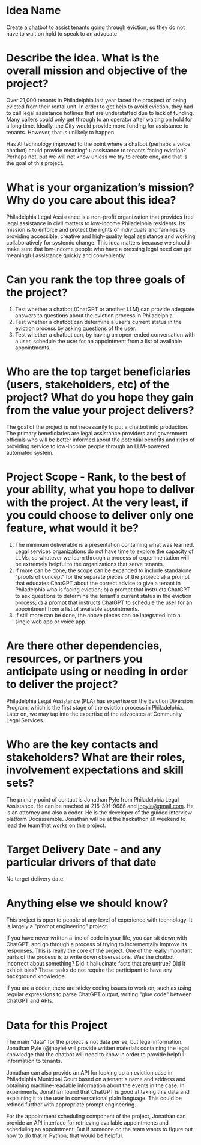 # Idea Name

Create a chatbot to assist tenants going through eviction, so they do not have to wait on hold to speak to an advocate

# Describe the idea. What is the overall mission and objective of the project? 

Over 21,000 tenants in Philadelphia last year faced the prospect of being evicted from their rental unit. In order to get help to avoid eviction, they had to call legal assistance hotlines that are understaffed due to lack of funding. Many callers could only get through to an operator after waiting on hold for a long time. Ideally, the City would provide more funding for assistance to tenants. However, that is unlikely to happen.

Has AI technology improved to the point where a chatbot (perhaps a voice chatbot) could provide meaningful assistance to tenants facing eviction? Perhaps not, but we will not know unless we try to create one, and that is the goal of this project.

# What is your organization’s mission? Why do you care about this idea? 

Philadelphia Legal Assistance is a non-profit organization that provides free legal assistance in civil matters to low-income Philadelphia residents. Its mission is to enforce and protect the rights of individuals and families by providing accessible, creative and high-quality legal assistance and working collaboratively for systemic change. This idea matters because we should make sure that low-income people who have a pressing legal need can get meaningful assistance quickly and conveniently.

# Can you rank the top three goals of the project? 

1. Test whether a chatbot (ChatGPT or another LLM) can provide adequate answers to questions about the eviction process in Philadelphia.
2. Test whether a chatbot can determine a user's current status in the eviction process by asking questions of the user.
3. Test whether a chatbot can, by having an open-ended conversation with a user, schedule the user for an appointment from a list of available appointments.

# Who are the top target beneficiaries (users, stakeholders, etc) of the project? What do you hope they gain from the value your project delivers? 

The goal of the project is not necessarily to put a chatbot into production. The primary beneficiaries are legal assistance providers and government officials who will be better informed about the potential benefits and risks of providing service to low-income people through an LLM-powered automated system.

# Project Scope - Rank, to the best of your ability, what you hope to deliver with the project. At the very least, if you could choose to deliver only one feature, what would it be?

1. The minimum deliverable is a presentation containing what was learned. Legal services organizations do not have time to explore the capacity of LLMs, so whatever we learn through a process of experimentation will be extremely helpful to the organizations that serve tenants.
2. If more can be done, the scope can be expanded to include standalone "proofs of concept" for the separate pieces of the project: a) a prompt that educates ChatGPT about the correct advice to give a tenant in Philadelphia who is facing eviction; b) a prompt that instructs ChatGPT to ask questions to determine the tenant's current status in the eviction process; c) a prompt that instructs ChatGPT to schedule the user for an appointment from a list of available appointments.
3. If still more can be done, the above pieces can be integrated into a single web app or voice app.

# Are there other dependencies, resources, or partners you anticipate using or needing in order to deliver the project? 
Philadelphia Legal Assistance (PLA) has expertise on the Eviction Diversion Program, which is the first stage of the eviction process in Philadelphia. Later on, we may tap into the expertise of the advocates at Community Legal Services.

# Who are the key contacts and stakeholders? What are their roles, involvement expectations and skill sets? 
The primary point of contact is Jonathan Pyle from Philadelphia Legal Assistance. He can be reached at 215-391-9686 and jhpyle@gmail.com. He is an attorney and also a coder. He is the developer of the guided interview platform Docassemble. Jonathan will be at the hackathon all weekend to lead the team that works on this project.

# Target Delivery Date - and any particular drivers of that date
No target delivery date.

# Anything else we should know? 
This project is open to people of any level of experience with technology. It is largely a "prompt engineering" project.

If you have never written a line of code in your life, you can sit down with ChatGPT, and go through a process of trying to incrementally improve its responses. This is really the core of the project. One of the really important parts of the process is to write down observations. Was the chatbot incorrect about something? Did it hallucinate facts that are untrue? Did it exhibit bias? These tasks do not require the participant to have any background knowledge.

If you are a coder, there are sticky coding issues to work on, such as using regular expressions to parse ChatGPT output, writing "glue code" between ChatGPT and APIs.

# Data for this Project
The main "data" for the project is not data per se, but legal information. Jonathan Pyle (@jhpyle) will provide written materials containing the legal knowledge that the chatbot will need to know in order to provide helpful information to tenants.

Jonathan can also provide an API for looking up an eviction case in Philadelphia Municipal Court based on a tenant's name and address and obtaining machine-readable information about the events in the case. In experiments, Jonathan found that ChatGPT is good at taking this data and explaining it to the user in conversational plain language. This could be refined further with appropriate prompt engineering.

For the appointment scheduling component of the project, Jonathan can provide an API interface for retrieving available appointments and scheduling an appointment. But if someone on the team wants to figure out how to do that in Python, that would be helpful. 
